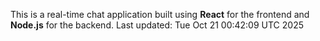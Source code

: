 This is a real-time chat application built using **React** for the frontend and **Node.js** for the backend.
Last updated: Tue Oct 21 00:42:09 UTC 2025
